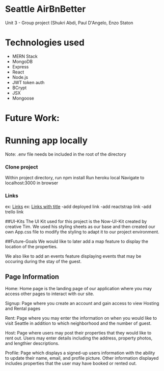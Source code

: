 # Seattle AirBnBetter
Unit 3 - Group project (Shukri Abdi, Paul D'Angelo, Enzo Staton

# Technologies used
- MERN Stack
- MongoDB
- Express
- React
- Node.js
- JWT token auth
- BCrypt
- JSX
- Mongoose

# Future Work:


# Running app locally
Note: .env file needs be included in the root of the directory

### Clone project
Within project directory, run npm install
Run heroku local
Navigate to localhost:3000 in browser

### Links
ex: [Links](http://localhost/)
ex: [Links with title](http://localhost/ "link title")
-add deployed link
-add reactstrap link
-add trello link

##UI-Kits
The UI Kit used for this project is the Now-UI-Kit created by creative Tim.  We used his styling sheets as our base and then created our own App.css file to modify the styling to adapt it to our project environment.


##Future-Goals
We would like to later add a map feature to display the location of the properties.

We also like to add an events feature displaying events that may be occuring during the stay of the guest.

## Page Information

Home:  Home page is the landing page of our application where you may access other pages to interact with our site.

Signup:  Page where you create an account and gain access to view Hosting and Rental pages

Rent: Page where you may enter the information on when you would like to visit Seattle in addition to which neighborhood and the number of guest.

Host: Page where users may post their properties that they would like to rent out.  Users may enter details including the address, property photos, and lengthier descriptions.

Profile: Page which displays a signed-up users information with the ability to update their name, email, and profile picture.  Other information displayed includes properties that the user may have booked or rented out.